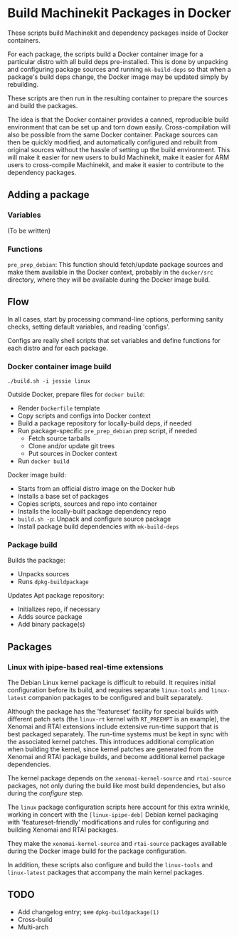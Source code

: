 # Build Machinekit Packages in Docker

These scripts build Machinekit and dependency packages inside of
Docker containers.

For each package, the scripts build a Docker container image for a
particular distro with all build deps pre-installed. This is done by
unpacking and configuring package sources and running `mk-build-deps`
so that when a package's build deps change, the Docker image may be
updated simply by rebuilding.

These scripts are then run in the resulting container to prepare the
sources and build the packages.

The idea is that the Docker container provides a canned, reproducible
build environment that can be set up and torn down easily.
Cross-compilation will also be possible from the same Docker
container. Package sources can then be quickly modified, and
automatically configured and rebuilt from original sources without the
hassle of setting up the build environment. This will make it easier
for new users to build Machinekit, make it easier for ARM users to
cross-compile Machinekit, and make it easier to contribute to the
dependency packages.

## Adding a package

### Variables

(To be written)

### Functions

`pre_prep_debian`:  This function should fetch/update package sources
and make them available in the Docker context, probably in the
`docker/src` directory, where they will be available during the Docker
image build.

## Flow

In all cases, start by processing command-line options, performing
sanity checks, setting default variables, and reading 'configs'.

Configs are really shell scripts that set variables and define
functions for each distro and for each package.

### Docker container image build

    ./build.sh -i jessie linux

Outside Docker, prepare files for `docker build`:
- Render `Dockerfile` template
- Copy scripts and configs into Docker context
- Build a package repository for locally-build deps, if needed
- Run package-specific `pre_prep_debian` prep script, if needed
  - Fetch source tarballs
  - Clone and/or update git trees
  - Put sources in Docker context
- Run `docker build`

Docker image build:
- Starts from an official distro image on the Docker hub
- Installs a base set of packages
- Copies scripts, sources and repo into container
- Installs the locally-built package dependency repo
- `build.sh -p`:  Unpack and configure source package
- Install package build dependencies with `mk-build-deps`

### Package build

Builds the package:
- Unpacks sources
- Runs `dpkg-buildpackage`

Updates Apt package repository:
- Initializes repo, if necessary
- Adds source package
- Add binary package(s)

## Packages

### Linux with ipipe-based real-time extensions

The Debian Linux kernel package is difficult to rebuild.  It requires
initial configuration before its build, and requires separate
`linux-tools` and `linux-latest` companion packages to be configured
and built separately.

Although the package has the 'featureset' facility for special builds
with different patch sets (the `linux-rt` kernel with `RT_PREEMPT` is
an example), the Xenomai and RTAI extensions include extensive
run-time support that is best packaged separately.  The run-time
systems must be kept in sync with the associated kernel patches.  This
introduces additional complication when building the kernel, since
kernel patches are generated from the Xenomai and RTAI package builds,
and become additional kernel package dependencies.

The kernel package depends on the `xenomai-kernel-source` and
`rtai-source` packages, not only during the build like most build
dependencies, but also during the *configure* step.

The `linux` package configuration scripts here account for this extra
wrinkle, working in concert with the `[linux-ipipe-deb]` Debian kernel
packaging with 'featureset-friendly' modifications and rules for
configuring and building Xenomai and RTAI packages.

They make the `xenomai-kernel-source` and `rtai-source` packages
available during the Docker image build for the package configuration.

In addition, these scripts also configure and build the `linux-tools`
and `linux-latest` packages that accompany the main kernel packages.

[linux-ipipe-deb]: https://github.com/zultron/linux-ipipe-deb/

## TODO

- Add changelog entry; see `dpkg-buildpackage(1)`
- Cross-build
- Multi-arch
